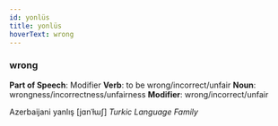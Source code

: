 ```yaml
---
id: yonlüs
title: yonlüs
hoverText: wrong
---
```


### wrong

**Part of Speech**: Modifier
**Verb**: to be wrong/incorrect/unfair
**Noun**: wrongness/incorrectness/unfairness
**Modifier**: wrong/incorrect/unfair

Azerbaijani yanlış [jɑnˈɫɯʃ]
*Turkic Language Family*